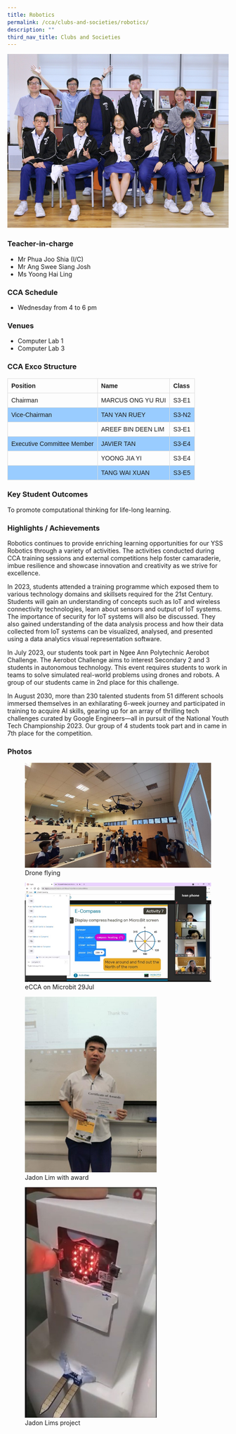 ```yaml
---
title: Robotics
permalink: /cca/clubs-and-societies/robotics/
description: ""
third_nav_title: Clubs and Societies
---
```

![](/images/StudDevelopment/CCAs/Clubs_Societies/Robotics/robotics_2023.JPG)

### Teacher-in-charge
* Mr Phua Joo Shia (I/C)
* Mr Ang Swee Siang Josh
* Ms Yoong Hai Ling

### CCA Schedule
* Wednesday from 4 to 6 pm

### Venues
* Computer Lab 1
* Computer Lab 3

### CCA Exco Structure

<style>
table {
  font-family: arial, sans-serif;
  border-collapse: collapse;
  width: 100%;
}

td, th {
  border: 1px solid #dddddd;
  text-align: left;
  padding: 8px;
}

tr:nth-child(even) {
  background-color: #99ccff;
}
</style>



| Position | Name | Class |
| -------- | -------- | -------- |
| Chairman     | 	MARCUS ONG YU RUI      | 	S3-E1     |
| Vice-Chairman     | TAN YAN RUEY   | 	S3-N2     |
|      | 	AREEF BIN DEEN LIM    | S3-E1     |
| Executive Committee Member     | JAVIER TAN      | S3-E4     |
|      | YOONG JIA YI     | S3-E4     |
|      | TANG WAI XUAN     | S3-E5     |


### Key Student Outcomes

To promote computational thinking for life-long learning.

### Highlights / Achievements

Robotics continues to provide enriching learning opportunities for our YSS Robotics through a variety of activities. The activities conducted during CCA training sessions and external competitions help foster camaraderie, imbue resilience and showcase innovation and creativity as we strive for excellence. 

In 2023, students attended a training programme which exposed them to various technology domains and skillsets required for the 21st Century. Students will gain an understanding of concepts such as IoT and wireless connectivity technologies, learn about sensors and output of IoT systems. The importance of security for IoT systems will also be discussed. They also gained understanding of the data analysis process and how their data collected from IoT systems can be visualized, analysed, and presented using a data analytics visual representation software.

In July 2023, our students took part in Ngee Ann Polytechnic Aerobot Challenge. The Aerobot Challenge aims to interest Secondary 2 and 3 students in autonomous technology. This event requires students to work in teams to solve simulated real-world problems using drones and robots. A group of our students came in 2nd place for this challenge. 

In August 2030, more than 230 talented students from 51 different schools immersed themselves in an exhilarating 6-week journey and participated in training to acquire AI skills, gearing up for an array of thrilling tech challenges curated by Google Engineers—all in pursuit of the National Youth Tech Championship 2023. Our group of 4 students took part and in came in 7th place for the competition.


### Photos

<figure><img src="/images/StudDevelopment/CCAs/Clubs_Societies/Robotics/Robotics-1.jpg"><figcaption>Drone flying</figcaption></figure>

<figure><img src="/images/StudDevelopment/CCAs/Clubs_Societies/Robotics/Robotics-2.jpg"><figcaption>eCCA on Microbit 29Jul</figcaption></figure>

<figure><img src="/images/StudDevelopment/CCAs/Clubs_Societies/Robotics/Robotics-3a.jpeg" alt="Jadon Lim with award" style="width:300px;"><figcaption>Jadon Lim with award</figcaption></figure>

<figure><img src="/images/StudDevelopment/CCAs/Clubs_Societies/Robotics/Robotics-4a.jpg" alt="Jadon Lims project" style="width:300px;"><figcaption>Jadon Lims project</figcaption></figure>